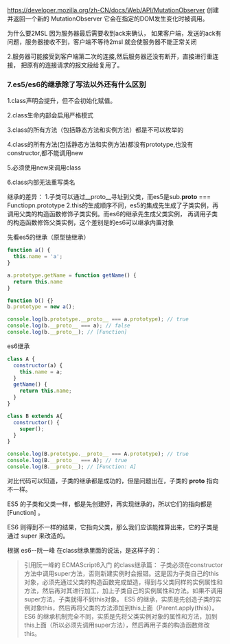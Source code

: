 https://developer.mozilla.org/zh-CN/docs/Web/API/MutationObserver
创建并返回一个新的 MutationObserver 它会在指定的DOM发生变化时被调用。

为什么要2MSL
因为服务器最后需要收到ack来确认，
如果客户端，发送的ack有问题，服务器接收不到，客户端不等待2msl
就会使服务器不能正常关闭

2.服务器可能接受到客户端第二次的连接,然后服务器还没有断开，直接进行重连接，
把原有的连接请求的报文段给复用了。


### 7.es5/es6的继承除了写法以外还有什么区别
1.class声明会提升，但不会初始化赋值。

2.class生命内部会启用严格模式

3.class的所有方法（包括静态方法和实例方法）都是不可以枚举的

4.class的所有方法(包括静态方法和实例方法)都没有prototype,也没有constructor,都不能调用new

5.必须使用new来调用class

6.class内部无法重写类名

继承的差异：
1.子类可以通过__proto__寻址到父类，而es5是sub.__proto__ === Functiopn.prototype
2.this的生成顺序不同，es5的集成先生成了子类实例，再调用父类的构造函数修饰子类实例。而es6的继承先生成父类实例，
再调用子类的构造函数修饰父类实例，这个差别是的es6可以继承内置对象

先看es5的继承（原型链继承）
```javascript
function a() {
  this.name = 'a';
}

a.prototype.getName = function getName() {
  return this.name
}

function b() {}
b.prototype = new a();

console.log(b.prototype.__proto__ === a.prototype); // true
console.log(b.__proto__ === a); // false
console.log(b.__proto__); // [Function]
```

es6继承
```javascript
class A {
  constructor(a) {
    this.name = a;
  }
  getName() {
    return this.name;
  }
}

class B extends A{
  constructor() {
    super();
  }
}

console.log(B.prototype.__proto__ === A.prototype); // true
console.log(B.__proto__ === A); // true
console.log(B.__proto__); // [Function: A]
```

对比代码可以知道，子类的继承都是成功的，但是问题出在，子类的 __proto__ 指向不一样。

ES5 的子类和父类一样，都是先创建好，再实现继承的，所以它们的指向都是 [Function] 。

ES6 则得到不一样的结果，它指向父类，那么我们应该能推算出来，它的子类是通过 super 来改造的。

根据 es6--阮一峰 在class继承里面的说法，是这样子的：
>引用阮一峰的 ECMAScript6入门 的class继承篇：
 子类必须在constructor方法中调用super方法，否则新建实例时会报错。这是因为子类自己的this对象，必须先通过父类的构造函数完成塑造，得到与父类同样的实例属性和方法，然后再对其进行加工，加上子类自己的实例属性和方法。如果不调用super方法，子类就得不到this对象。
 ES5 的继承，实质是先创造子类的实例对象this，然后再将父类的方法添加到this上面（Parent.apply(this)）。ES6 的继承机制完全不同，实质是先将父类实例对象的属性和方法，加到this上面（所以必须先调用super方法），然后再用子类的构造函数修改this。

